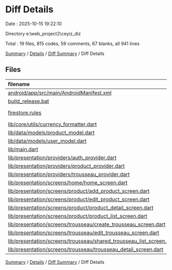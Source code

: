 # Diff Details

Date : 2025-10-15 19:22:10

Directory e:\\web_project2\\ceyiz_diz

Total : 19 files,  815 codes, 59 comments, 67 blanks, all 941 lines

[Summary](results.md) / [Details](details.md) / [Diff Summary](diff.md) / Diff Details

## Files
| filename | language | code | comment | blank | total |
| :--- | :--- | ---: | ---: | ---: | ---: |
| [android/app/src/main/AndroidManifest.xml](/android/app/src/main/AndroidManifest.xml) | XML | 8 | 1 | 0 | 9 |
| [build\_release.bat](/build_release.bat) | Batch | 47 | 0 | 8 | 55 |
| [firestore.rules](/firestore.rules) | Firebase Rules | 1 | 0 | 0 | 1 |
| [lib/core/utils/currency\_formatter.dart](/lib/core/utils/currency_formatter.dart) | Dart | 79 | 22 | 16 | 117 |
| [lib/data/models/product\_model.dart](/lib/data/models/product_model.dart) | Dart | -6 | 0 | 0 | -6 |
| [lib/data/models/user\_model.dart](/lib/data/models/user_model.dart) | Dart | 6 | 0 | 0 | 6 |
| [lib/main.dart](/lib/main.dart) | Dart | 55 | 5 | 3 | 63 |
| [lib/presentation/providers/auth\_provider.dart](/lib/presentation/providers/auth_provider.dart) | Dart | 6 | 1 | 1 | 8 |
| [lib/presentation/providers/product\_provider.dart](/lib/presentation/providers/product_provider.dart) | Dart | -6 | 0 | 0 | -6 |
| [lib/presentation/providers/trousseau\_provider.dart](/lib/presentation/providers/trousseau_provider.dart) | Dart | 77 | 6 | 19 | 102 |
| [lib/presentation/screens/home/home\_screen.dart](/lib/presentation/screens/home/home_screen.dart) | Dart | 2 | 0 | 2 | 4 |
| [lib/presentation/screens/product/add\_product\_screen.dart](/lib/presentation/screens/product/add_product_screen.dart) | Dart | -11 | -1 | -1 | -13 |
| [lib/presentation/screens/product/edit\_product\_screen.dart](/lib/presentation/screens/product/edit_product_screen.dart) | Dart | 81 | 2 | 0 | 83 |
| [lib/presentation/screens/product/product\_detail\_screen.dart](/lib/presentation/screens/product/product_detail_screen.dart) | Dart | 79 | 10 | 6 | 95 |
| [lib/presentation/screens/product/product\_list\_screen.dart](/lib/presentation/screens/product/product_list_screen.dart) | Dart | 165 | 4 | 6 | 175 |
| [lib/presentation/screens/trousseau/create\_trousseau\_screen.dart](/lib/presentation/screens/trousseau/create_trousseau_screen.dart) | Dart | 2 | 0 | 0 | 2 |
| [lib/presentation/screens/trousseau/edit\_trousseau\_screen.dart](/lib/presentation/screens/trousseau/edit_trousseau_screen.dart) | Dart | 2 | 0 | 0 | 2 |
| [lib/presentation/screens/trousseau/shared\_trousseau\_list\_screen.dart](/lib/presentation/screens/trousseau/shared_trousseau_list_screen.dart) | Dart | 26 | 1 | 0 | 27 |
| [lib/presentation/screens/trousseau/trousseau\_detail\_screen.dart](/lib/presentation/screens/trousseau/trousseau_detail_screen.dart) | Dart | 202 | 8 | 7 | 217 |

[Summary](results.md) / [Details](details.md) / [Diff Summary](diff.md) / Diff Details